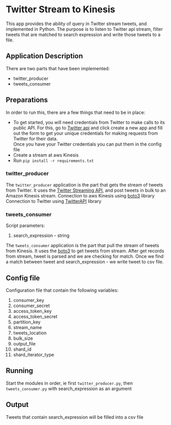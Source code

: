 # Twitter Stream to Kinesis

This app provides the ability of query in Twitter stream tweets, and implemented in Python.
The purpose is to listen to Twitter api stream, filter tweets that are matched to search expression and write those tweets to a file.

## Application Description

There are two parts that have been implemented:

* twitter_producer
* tweets_consumer

## Preparations

In order to run this, there are a few things that need to be in place:

* To get started, you will need credentials from Twitter to make calls to its public API. For this, go to [Twitter api](apps.twitter.com) and click create a new app and fill out the form to get your unique credentials for making requests from Twitter for their data.  
  Once you have your Twitter credentials you can put them in the config file
* Create a stream at aws Kinesis
* Run ```pip install -r requirements.txt```

### twitter_producer

The `twitter_producer` application is the part that gets the stream of tweets from
Twitter. It uses the [Twitter Streaming API](https://dev.twitter.com/streaming/overview), and post tweets in bulk to an Amazon Kinesis stream.
Connection to aws Kinesis using [boto3](https://boto3.readthedocs.io/en/latest/) library  
Connection to Twitter using [TwitterAPI](https://github.com/geduldig/TwitterAPI) library

### tweets_consumer

Script parameters:  
1. search_expression - string

The `tweets_consumer` application is the part that pull the stream of tweets from
Kinesis. It uses the [boto3](https://boto3.readthedocs.io/en/latest/) to get tweets from stream.
After get records from stream, tweet is parsed and we are checking for match.
Once we find a match between tweet and search_expression - we write tweet to csv file.



## Config file

Configuration file that contain the following variables:
1. consumer_key
2. consumer_secret
3. access_token_key
4. access_token_secret
5. partition_key
6. stream_name
7. tweets_location
8. bulk_size
9. output_file
10. shard_id
11. shard_iterator_type

## Running

Start the modules in order, ie first `twitter_producer.py`, then `tweets_consumer.py` with search_expression as an argument 

## Output

Tweets that contain search_expression will be filled into a csv file
